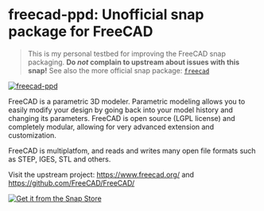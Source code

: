 # freecad-ppd: Unofficial snap package for FreeCAD

> This is my personal testbed for improving the FreeCAD snap packaging. **Do _not_ complain to upstream about issues with this snap!**
> See also the more official snap package: [`freecad`](https://snapcraft.io/freecad)

[![freecad-ppd](https://snapcraft.io/freecad-ppd/badge.svg)](https://snapcraft.io/freecad-ppd)

FreeCAD is a parametric 3D modeler. Parametric modeling
allows you to easily modify your design by going back into
your model history and changing its parameters. FreeCAD is
open source (LGPL license) and completely modular, allowing
for very advanced extension and customization.

FreeCAD is multiplatfom, and reads and writes many open
file formats such as STEP, IGES, STL and others.

Visit the upstream project: https://www.freecad.org/ and https://github.com/FreeCAD/FreeCAD/

[![Get it from the Snap Store](https://snapcraft.io/static/images/badges/en/snap-store-black.svg)](https://snapcraft.io/freecad-ppd)
